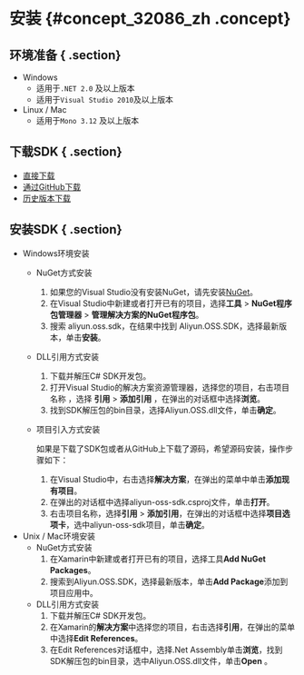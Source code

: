 # 安装 {#concept_32086_zh .concept}

## 环境准备 { .section}

-   Windows
    -   适用于`.NET 2.0` 及以上版本
    -   适用于`Visual Studio 2010`及以上版本
-   Linux / Mac
    -   适用于`Mono 3.12` 及以上版本

## 下载SDK { .section}

-   [直接下载](http://docs-aliyun.cn-hangzhou.oss.aliyun-inc.com/assets/attach/32085/cn_zh/1515493045734/aliyun_oss_dotnet_sdk_2_8_0.zip)
-   [通过GitHub下载](https://github.com/aliyun/aliyun-oss-csharp-sdk.git?spm=a2c4g.11186623.2.15.5fce4144QhQZy7&file=aliyun-oss-csharp-sdk.git)
-   [历史版本下载](https://github.com/aliyun/aliyun-oss-csharp-sdk/releases)

## 安装SDK { .section}

-   Windows环境安装
    -   NuGet方式安装
        1.  如果您的Visual Studio没有安装NuGet，请先安装[NuGet](http://docs.nuget.org/docs/start-here/installing-nuget)。
        2.  在Visual Studio中新建或者打开已有的项目，选择**工具** \> **NuGet程序包管理器** \> **管理解决方案的NuGet程序包**。
        3.  搜索 aliyun.oss.sdk，在结果中找到 Aliyun.OSS.SDK，选择最新版本，单击**安装**。
    -   DLL引用方式安装
        1.  下载并解压C\# SDK开发包。
        2.  打开Visual Studio的解决方案资源管理器，选择您的项目，右击项目名称 ，选择 **引用** \> **添加引用** ，在弹出的对话框中选择**浏览**。
        3.  找到SDK解压包的bin目录，选择Aliyun.OSS.dll文件，单击**确定**。
    -   项目引入方式安装

        如果是下载了SDK包或者从GitHub上下载了源码，希望源码安装，操作步骤如下：

        1.  在Visual Studio中，右击选择**解决方案**，在弹出的菜单中单击**添加现有项目**。
        2.  在弹出的对话框中选择aliyun-oss-sdk.csproj文件，单击**打开**。
        3.  右击项目名称，选择**引用** \> **添加引用**，在弹出的对话框中选择**项目选项卡**，选中aliyun-oss-sdk项目，单击**确定**。
-   Unix / Mac环境安装
    -   NuGet方式安装
        1.  在Xamarin中新建或者打开已有的项目，选择工具**Add NuGet Packages**。
        2.  搜索到Aliyun.OSS.SDK，选择最新版本，单击**Add Package**添加到项目应用中。
    -   DLL引用方式安装
        1.  下载并解压C\# SDK开发包。
        2.  在Xamarin的**解决方案**中选择您的项目，右击选择**引用**，在弹出的菜单中选择**Edit References**。
        3.  在Edit References对话框中，选择.Net Assembly单击**浏览**，找到SDK解压包的bin目录，选中Aliyun.OSS.dll文件，单击**Open** 。

